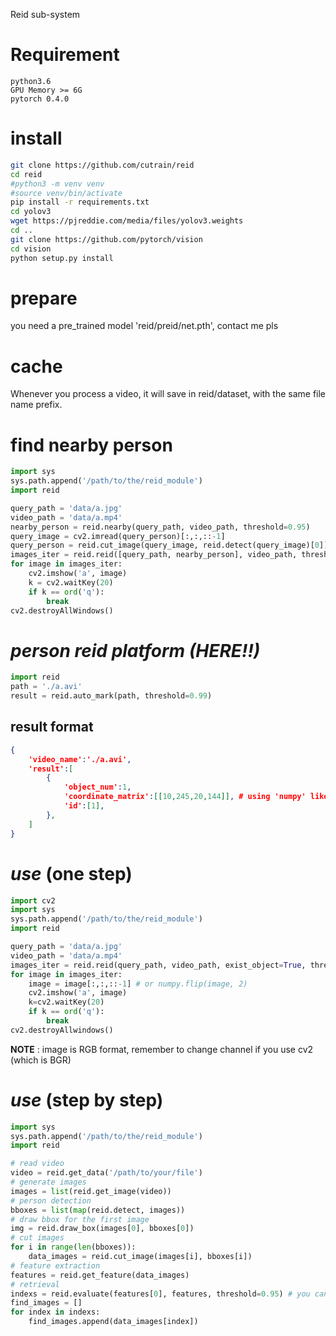Reid sub-system

# Requirement
```
python3.6
GPU Memory >= 6G
pytorch 0.4.0
```

# install
```bash
git clone https://github.com/cutrain/reid
cd reid
#python3 -m venv venv
#source venv/bin/activate
pip install -r requirements.txt
cd yolov3
wget https://pjreddie.com/media/files/yolov3.weights 
cd ..
git clone https://github.com/pytorch/vision
cd vision
python setup.py install
```

# prepare
you need a pre_trained model 'reid/preid/net.pth', contact me pls

# cache
Whenever you process a video, it will save in reid/dataset, with the same file name prefix.

# find nearby person
```python
import sys
sys.path.append('/path/to/the/reid_module')
import reid

query_path = 'data/a.jpg'
video_path = 'data/a.mp4'
nearby_person = reid.nearby(query_path, video_path, threshold=0.95)
query_image = cv2.imread(query_person)[:,:,::-1]
query_person = reid.cut_image(query_image, reid.detect(query_image)[0])[0]
images_iter = reid.reid([query_path, nearby_person], video_path, threshold=0.95, optimize_query=False)
for image in images_iter:
	cv2.imshow('a', image)
	k = cv2.waitKey(20)
	if k == ord('q'):
		break
cv2.destroyAllWindows()
```

# *person reid platform* ***(HERE!!)***
```python
import reid
path = './a.avi'
result = reid.auto_mark(path, threshold=0.99)
```
## result format
```json
{
	'video_name':'./a.avi',
	'result':[
		{
			'object_num':1,
			'coordinate_matrix':[[10,245,20,144]], # using 'numpy' like "image[10:245,20:144]"
			'id':[1],
		},
	]
}
```


# *use* (one step)
```python
import cv2
import sys
sys.path.append('/path/to/the/reid_module')
import reid

query_path = 'data/a.jpg'
video_path = 'data/a.mp4'
images_iter = reid.reid(query_path, video_path, exist_object=True, threshold=0.95, start_frame=500, frame_count=1000, optimize_query=False)
for image in images_iter:
	image = image[:,:,::-1] # or numpy.flip(image, 2)
	cv2.imshow('a', image)
	k=cv2.waitKey(20)
	if k == ord('q'):
		break
cv2.destroyAllwindows()
```
**NOTE** : image is RGB format, remember to change channel if you use cv2 (which is BGR)

# *use* (step by step)
```python
import sys
sys.path.append('/path/to/the/reid_module')
import reid

# read video
video = reid.get_data('/path/to/your/file')
# generate images
images = list(reid.get_image(video))
# person detection
bboxes = list(map(reid.detect, images))
# draw bbox for the first image
img = reid.draw_box(images[0], bboxes[0])
# cut images
for i in range(len(bboxes)):
	data_images = reid.cut_image(images[i], bboxes[i])
# feature extraction
features = reid.get_feature(data_images)
# retrieval
indexs = reid.evaluate(features[0], features, threshold=0.95) # you can change features[0] into any other feature you got
find_images = []
for index in indexs:
	find_images.append(data_images[index])

```

